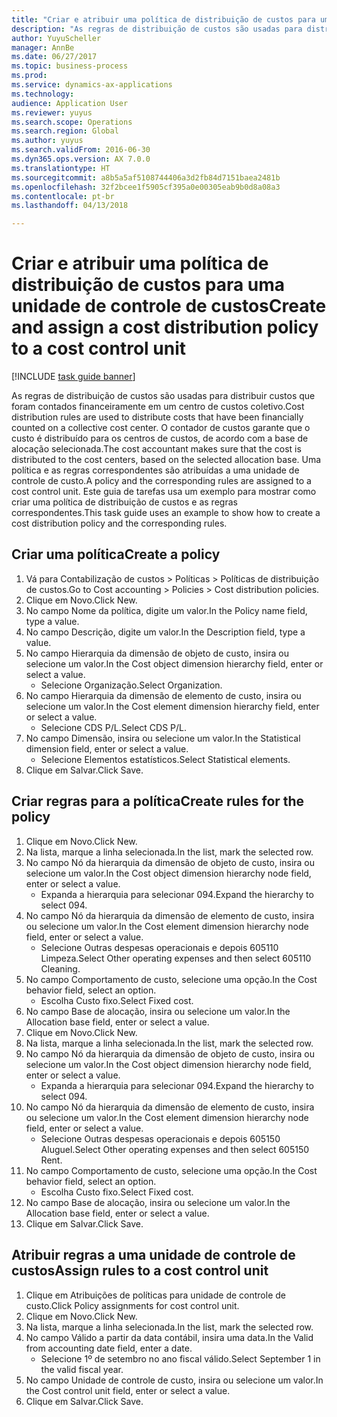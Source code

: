 ```yaml
--- 
title: "Criar e atribuir uma política de distribuição de custos para uma unidade de controle de custos"
description: "As regras de distribuição de custos são usadas para distribuir custos que foram contados financeiramente em um centro de custos coletivo."
author: YuyuScheller
manager: AnnBe
ms.date: 06/27/2017
ms.topic: business-process
ms.prod: 
ms.service: dynamics-ax-applications
ms.technology: 
audience: Application User
ms.reviewer: yuyus
ms.search.scope: Operations
ms.search.region: Global
ms.author: yuyus
ms.search.validFrom: 2016-06-30
ms.dyn365.ops.version: AX 7.0.0
ms.translationtype: HT
ms.sourcegitcommit: a8b5a5af5108744406a3d2fb84d7151baea2481b
ms.openlocfilehash: 32f2bcee1f5905cf395a0e00305eab9b0d8a08a3
ms.contentlocale: pt-br
ms.lasthandoff: 04/13/2018

---
```

# <a name="create-and-assign-a-cost-distribution-policy-to-a-cost-control-unit"></a><span data-ttu-id="3745e-103">Criar e atribuir uma política de distribuição de custos para uma unidade de controle de custos</span><span class="sxs-lookup"><span data-stu-id="3745e-103">Create and assign a cost distribution policy to a cost control unit</span></span>

[!INCLUDE [task guide banner](../../includes/task-guide-banner.md)]

<span data-ttu-id="3745e-104">As regras de distribuição de custos são usadas para distribuir custos que foram contados financeiramente em um centro de custos coletivo.</span><span class="sxs-lookup"><span data-stu-id="3745e-104">Cost distribution rules are used to distribute costs that have been financially counted on a collective cost center.</span></span> <span data-ttu-id="3745e-105">O contador de custos garante que o custo é distribuído para os centros de custos, de acordo com a base de alocação selecionada.</span><span class="sxs-lookup"><span data-stu-id="3745e-105">The cost accountant makes sure that the cost is distributed to the cost centers, based on the selected allocation base.</span></span> <span data-ttu-id="3745e-106">Uma política e as regras correspondentes são atribuídas a uma unidade de controle de custo.</span><span class="sxs-lookup"><span data-stu-id="3745e-106">A policy and the corresponding rules are assigned to a cost control unit.</span></span> <span data-ttu-id="3745e-107">Este guia de tarefas usa um exemplo para mostrar como criar uma política de distribuição de custos e as regras correspondentes.</span><span class="sxs-lookup"><span data-stu-id="3745e-107">This task guide uses an example to show how to create a cost distribution policy and the corresponding rules.</span></span>


## <a name="create-a-policy"></a><span data-ttu-id="3745e-108">Criar uma política</span><span class="sxs-lookup"><span data-stu-id="3745e-108">Create a policy</span></span>
1. <span data-ttu-id="3745e-109">Vá para Contabilização de custos > Políticas > Políticas de distribuição de custos.</span><span class="sxs-lookup"><span data-stu-id="3745e-109">Go to Cost accounting > Policies > Cost distribution policies.</span></span>
2. <span data-ttu-id="3745e-110">Clique em Novo.</span><span class="sxs-lookup"><span data-stu-id="3745e-110">Click New.</span></span>
3. <span data-ttu-id="3745e-111">No campo Nome da política, digite um valor.</span><span class="sxs-lookup"><span data-stu-id="3745e-111">In the Policy name field, type a value.</span></span>
4. <span data-ttu-id="3745e-112">No campo Descrição, digite um valor.</span><span class="sxs-lookup"><span data-stu-id="3745e-112">In the Description field, type a value.</span></span>
5. <span data-ttu-id="3745e-113">No campo Hierarquia da dimensão de objeto de custo, insira ou selecione um valor.</span><span class="sxs-lookup"><span data-stu-id="3745e-113">In the Cost object dimension hierarchy field, enter or select a value.</span></span>
    * <span data-ttu-id="3745e-114">Selecione Organização.</span><span class="sxs-lookup"><span data-stu-id="3745e-114">Select Organization.</span></span>  
6. <span data-ttu-id="3745e-115">No campo Hierarquia da dimensão de elemento de custo, insira ou selecione um valor.</span><span class="sxs-lookup"><span data-stu-id="3745e-115">In the Cost element dimension hierarchy field, enter or select a value.</span></span>
    * <span data-ttu-id="3745e-116">Selecione CDS P/L.</span><span class="sxs-lookup"><span data-stu-id="3745e-116">Select CDS P/L.</span></span>  
7. <span data-ttu-id="3745e-117">No campo Dimensão, insira ou selecione um valor.</span><span class="sxs-lookup"><span data-stu-id="3745e-117">In the Statistical dimension field, enter or select a value.</span></span>
    * <span data-ttu-id="3745e-118">Selecione Elementos estatísticos.</span><span class="sxs-lookup"><span data-stu-id="3745e-118">Select Statistical elements.</span></span>  
8. <span data-ttu-id="3745e-119">Clique em Salvar.</span><span class="sxs-lookup"><span data-stu-id="3745e-119">Click Save.</span></span>

## <a name="create-rules-for-the-policy"></a><span data-ttu-id="3745e-120">Criar regras para a política</span><span class="sxs-lookup"><span data-stu-id="3745e-120">Create rules for the policy</span></span>
1. <span data-ttu-id="3745e-121">Clique em Novo.</span><span class="sxs-lookup"><span data-stu-id="3745e-121">Click New.</span></span>
2. <span data-ttu-id="3745e-122">Na lista, marque a linha selecionada.</span><span class="sxs-lookup"><span data-stu-id="3745e-122">In the list, mark the selected row.</span></span>
3. <span data-ttu-id="3745e-123">No campo Nó da hierarquia da dimensão de objeto de custo, insira ou selecione um valor.</span><span class="sxs-lookup"><span data-stu-id="3745e-123">In the Cost object dimension hierarchy node field, enter or select a value.</span></span>
    * <span data-ttu-id="3745e-124">Expanda a hierarquia para selecionar 094.</span><span class="sxs-lookup"><span data-stu-id="3745e-124">Expand the hierarchy to select 094.</span></span>  
4. <span data-ttu-id="3745e-125">No campo Nó da hierarquia da dimensão de elemento de custo, insira ou selecione um valor.</span><span class="sxs-lookup"><span data-stu-id="3745e-125">In the Cost element dimension hierarchy node field, enter or select a value.</span></span>
    * <span data-ttu-id="3745e-126">Selecione Outras despesas operacionais e depois 605110 Limpeza.</span><span class="sxs-lookup"><span data-stu-id="3745e-126">Select Other operating expenses and then select 605110 Cleaning.</span></span>  
5. <span data-ttu-id="3745e-127">No campo Comportamento de custo, selecione uma opção.</span><span class="sxs-lookup"><span data-stu-id="3745e-127">In the Cost behavior field, select an option.</span></span>
    * <span data-ttu-id="3745e-128">Escolha Custo fixo.</span><span class="sxs-lookup"><span data-stu-id="3745e-128">Select Fixed cost.</span></span>  
6. <span data-ttu-id="3745e-129">No campo Base de alocação, insira ou selecione um valor.</span><span class="sxs-lookup"><span data-stu-id="3745e-129">In the Allocation base field, enter or select a value.</span></span>
7. <span data-ttu-id="3745e-130">Clique em Novo.</span><span class="sxs-lookup"><span data-stu-id="3745e-130">Click New.</span></span>
8. <span data-ttu-id="3745e-131">Na lista, marque a linha selecionada.</span><span class="sxs-lookup"><span data-stu-id="3745e-131">In the list, mark the selected row.</span></span>
9. <span data-ttu-id="3745e-132">No campo Nó da hierarquia da dimensão de objeto de custo, insira ou selecione um valor.</span><span class="sxs-lookup"><span data-stu-id="3745e-132">In the Cost object dimension hierarchy node field, enter or select a value.</span></span>
    * <span data-ttu-id="3745e-133">Expanda a hierarquia para selecionar 094.</span><span class="sxs-lookup"><span data-stu-id="3745e-133">Expand the hierarchy to select 094.</span></span>  
10. <span data-ttu-id="3745e-134">No campo Nó da hierarquia da dimensão de elemento de custo, insira ou selecione um valor.</span><span class="sxs-lookup"><span data-stu-id="3745e-134">In the Cost element dimension hierarchy node field, enter or select a value.</span></span>
    * <span data-ttu-id="3745e-135">Selecione Outras despesas operacionais e depois 605150 Aluguel.</span><span class="sxs-lookup"><span data-stu-id="3745e-135">Select Other operating expenses and then select 605150 Rent.</span></span>  
11. <span data-ttu-id="3745e-136">No campo Comportamento de custo, selecione uma opção.</span><span class="sxs-lookup"><span data-stu-id="3745e-136">In the Cost behavior field, select an option.</span></span>
    * <span data-ttu-id="3745e-137">Escolha Custo fixo.</span><span class="sxs-lookup"><span data-stu-id="3745e-137">Select Fixed cost.</span></span>  
12. <span data-ttu-id="3745e-138">No campo Base de alocação, insira ou selecione um valor.</span><span class="sxs-lookup"><span data-stu-id="3745e-138">In the Allocation base field, enter or select a value.</span></span>
13. <span data-ttu-id="3745e-139">Clique em Salvar.</span><span class="sxs-lookup"><span data-stu-id="3745e-139">Click Save.</span></span>

## <a name="assign-rules-to-a-cost-control-unit"></a><span data-ttu-id="3745e-140">Atribuir regras a uma unidade de controle de custos</span><span class="sxs-lookup"><span data-stu-id="3745e-140">Assign rules to a cost control unit</span></span>
1. <span data-ttu-id="3745e-141">Clique em Atribuições de políticas para unidade de controle de custo.</span><span class="sxs-lookup"><span data-stu-id="3745e-141">Click Policy assignments for cost control unit.</span></span>
2. <span data-ttu-id="3745e-142">Clique em Novo.</span><span class="sxs-lookup"><span data-stu-id="3745e-142">Click New.</span></span>
3. <span data-ttu-id="3745e-143">Na lista, marque a linha selecionada.</span><span class="sxs-lookup"><span data-stu-id="3745e-143">In the list, mark the selected row.</span></span>
4. <span data-ttu-id="3745e-144">No campo Válido a partir da data contábil, insira uma data.</span><span class="sxs-lookup"><span data-stu-id="3745e-144">In the Valid from accounting date field, enter a date.</span></span>
    * <span data-ttu-id="3745e-145">Selecione 1º de setembro no ano fiscal válido.</span><span class="sxs-lookup"><span data-stu-id="3745e-145">Select September 1 in the valid fiscal year.</span></span>  
5. <span data-ttu-id="3745e-146">No campo Unidade de controle de custo, insira ou selecione um valor.</span><span class="sxs-lookup"><span data-stu-id="3745e-146">In the Cost control unit field, enter or select a value.</span></span>
6. <span data-ttu-id="3745e-147">Clique em Salvar.</span><span class="sxs-lookup"><span data-stu-id="3745e-147">Click Save.</span></span>


